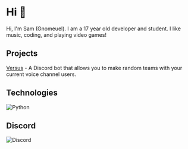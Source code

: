 # Hi 👋

Hi, I'm Sam (Gnomeuel). I am a 17 year old developer and student. I like music, coding, and playing video games!

## Projects

[Versus](https://discord.com/oauth2/authorize?client_id=837732310194454588&permissions=2164599888&scope=bot) - A Discord bot that allows you to make random teams with your current voice channel users. 

## Technologies
![Python](https://img.shields.io/badge/Python-3776AB?style=for-the-badge&logo=python&logoColor=white)

## Discord

![Discord](https://discord.c99.nl/widget/theme-4/388733878392717330.png)
